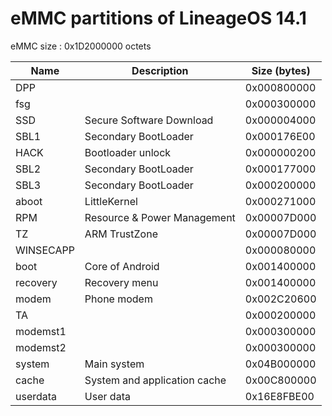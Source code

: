 # eMMC partitions of LineageOS 14.1

eMMC size : 0x1D2000000 octets

| Name     | Description | Size (bytes) |
|----------|-------------|--------------|
|DPP       | | 0x000800000 |
|fsg       | | 0x000300000 |
|SSD       | Secure Software Download | 0x000004000 |
|SBL1      | Secondary BootLoader | 0x000176E00 |
|HACK      | Bootloader unlock | 0x000000200 |
|SBL2      | Secondary BootLoader | 0x000177000 |
|SBL3      | Secondary BootLoader | 0x000200000 | 
|aboot     | LittleKernel | 0x000271000 |
|RPM       | Resource & Power Management | 0x00007D000 |
|TZ        | ARM TrustZone | 0x00007D000 |
|WINSECAPP | | 0x000080000 |
|boot      | Core of Android | 0x001400000 |
|recovery  | Recovery menu | 0x001400000 |
|modem     | Phone modem | 0x002C20600 |
|TA        | | 0x000200000 |
|modemst1  | | 0x000300000 |
|modemst2  | | 0x000300000 |
|system    | Main system | 0x04B000000 |
|cache     | System and application cache |0x00C800000 |
|userdata  | User data | 0x16E8FBE00 |
